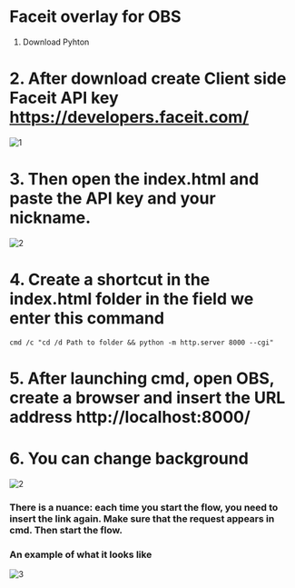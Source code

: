 # Faceit overlay for OBS
1. Download Pyhton 
# 2. After download create Client side Faceit API key https://developers.faceit.com/
![1](https://i.pinimg.com/736x/ae/f8/d8/aef8d8ba80c641df5f8c8fc0a166fa69.jpg)
# 3. Then open the index.html and paste the API key and your nickname.
![2](https://i.pinimg.com/736x/80/2e/10/802e10109ed7814c5119283a8b6c14e5.jpg)
# 4. Create a shortcut in the index.html folder in the field we enter this command 
```cmd /c "cd /d Path to folder && python -m http.server 8000 --cgi"```
# 5. After launching cmd, open OBS, create a browser and insert the URL address http://localhost:8000/
# 6. You can change background 

![2](https://i.pinimg.com/736x/0e/dd/da/0edddafbd2ee8e4df0b96891d8bb9526.jpg)

### There is a nuance: each time you start the flow, you need to insert the link again. Make sure that the request appears in cmd. Then start the flow.
### An example of what it looks like
![3](https://i.pinimg.com/736x/88/0f/d9/880fd93b93c16b05ce1a5c55df216690.jpg)
